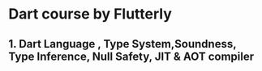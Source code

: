 # Dart course by Flutterly

## 1. Dart Language , Type System,Soundness, Type Inference, Null Safety, JIT & AOT compiler 
